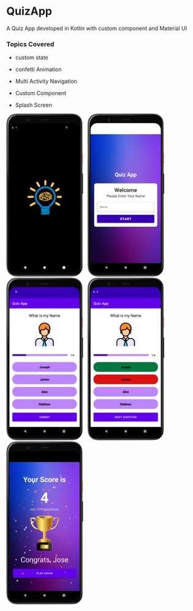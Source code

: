 # QuizApp
A Quiz App developed in Kotlin with custom component and Material UI

### Topics Covered
* custom state 

* confetti Animation 

* Multi Activity Navigation

* Custom Component

* Splash Screen 

<img src="Screenshot_4.png" width="200"/>  &nbsp; <img src="Screenshot_1.png" width="200"/> &nbsp; <img src="Screenshot_2.png" width="200"/> &nbsp; <img src="Screenshot_5.png" width="200"/>&nbsp; <img src="Screenshot_3.png" width="200"/>

